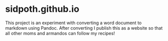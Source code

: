 # sidpoth.github.io

This project is an experiment with converting a word document to markdown using Pandoc. After converting I publish this as a website so that all other moms and armandos can follow my recipes!
